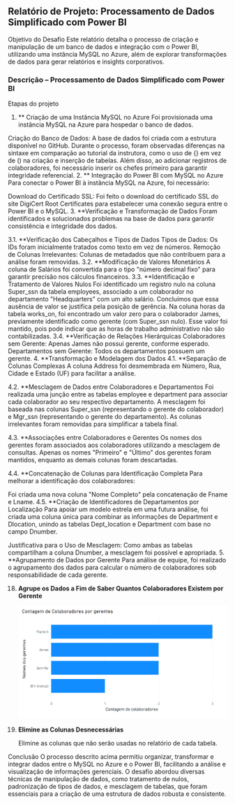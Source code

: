 
## Relatório de Projeto: Processamento de Dados Simplificado com Power BI
Objetivo do Desafio
Este relatório detalha o processo de criação e manipulação de um banco de dados e integração com o Power BI, utilizando uma instância MySQL no Azure, além de explorar transformações de dados para gerar relatórios e insights corporativos. 


### Descrição – Processamento de Dados Simplificado com Power BI

Etapas do projeto
1. ** Criação de uma Instância MySQL no Azure
Foi provisionada uma instância MySQL na Azure para hospedar o banco de dados.

Criação do Banco de Dados: A base de dados foi criada com a estrutura disponível no GitHub. Durante o processo, foram observadas diferenças na sintaxe em comparação ao tutorial da instrutora, como o uso de {} em vez de () na criação e inserção de tabelas. Além disso, ao adicionar registros de colaboradores, foi necessário inserir os chefes primeiro para garantir integridade referencial.
2. ** Integração do Power BI com MySQL no Azure
Para conectar o Power BI à instância MySQL na Azure, foi necessário:

Download do Certificado SSL: Foi feito o download do certificado SSL do site DigiCert Root Certificates para estabelecer uma conexão segura entre o Power BI e o MySQL.
3. **Verificação e Transformação de Dados
Foram identificados e solucionados problemas na base de dados para garantir consistência e integridade dos dados.

3.1. **Verificação dos Cabeçalhos e Tipos de Dados
Tipos de Dados: Os IDs foram inicialmente tratados como texto em vez de números.
Remoção de Colunas Irrelevantes: Colunas de metadados que não contribuem para a análise foram removidas.
3.2. **Modificação de Valores Monetários
A coluna de Salários foi convertida para o tipo "número decimal fixo" para garantir precisão nos cálculos financeiros.
3.3. **Identificação e Tratamento de Valores Nulos
Foi identificado um registro nulo na coluna Super_ssn da tabela employees, associado a um colaborador no departamento "Headquarters" com um alto salário. Concluímos que essa ausência de valor se justifica pela posição de gerência.
Na coluna horas da tabela works_on, foi encontrado um valor zero para o colaborador James, previamente identificado como gerente (com Super_ssn nulo). Esse valor foi mantido, pois pode indicar que as horas de trabalho administrativo não são contabilizadas.
3.4. **Verificação de Relações Hierárquicas
Colaboradores sem Gerente: Apenas James não possui gerente, conforme esperado.
Departamentos sem Gerente: Todos os departamentos possuem um gerente.
4. **Transformação e Modelagem dos Dados
4.1. **Separação de Colunas Complexas
A coluna Address foi desmembrada em Número, Rua, Cidade e Estado (UF) para facilitar a análise.

4.2. **Mesclagem de Dados entre Colaboradores e Departamentos
Foi realizada uma junção entre as tabelas employee e department para associar cada colaborador ao seu respectivo departamento. A mesclagem foi baseada nas colunas Super_ssn (representando o gerente do colaborador) e Mgr_ssn (representando o gerente do departamento). As colunas irrelevantes foram removidas para simplificar a tabela final.

4.3. **Associações entre Colaboradores e Gerentes
Os nomes dos gerentes foram associados aos colaboradores utilizando a mesclagem de consultas. Apenas os nomes "Primeiro" e "Último" dos gerentes foram mantidos, enquanto as demais colunas foram descartadas.

4.4. **Concatenação de Colunas para Identificação Completa
Para melhorar a identificação dos colaboradores:

Foi criada uma nova coluna "Nome Completo" pela concatenação de Fname e Lname.
4.5. **Criação de Identificadores de Departamentos por Localização
Para apoiar um modelo estrela em uma futura análise, foi criada uma coluna única para combinar as informações de Department e Dlocation, unindo as tabelas Dept_location e Department com base no campo Dnumber.

Justificativa para o Uso de Mesclagem: Como ambas as tabelas compartilham a coluna Dnumber, a mesclagem foi possível e apropriada.
5. **Agrupamento de Dados por Gerente
Para análise de equipe, foi realizado o agrupamento dos dados para calcular o número de colaboradores sob responsabilidade de cada gerente.


18. **Agrupe os Dados a Fim de Saber Quantos Colaboradores Existem por Gerente**

    ![Figura: Contagem de Colaboradores por Gerentes](https://github.com/Anajulia-gon/DashBoardCorporativo/blob/main/figura-contagem-de-colaboradores-por-gerentes.png)

19. **Elimine as Colunas Desnecessárias**

    Elimine as colunas que não serão usadas no relatório de cada tabela.

Conclusão
O processo descrito acima permitiu organizar, transformar e integrar dados entre o MySQL no Azure e o Power BI, facilitando a análise e visualização de informações gerenciais. O desafio abordou diversas técnicas de manipulação de dados, como tratamento de nulos, padronização de tipos de dados, e mesclagem de tabelas, que foram essenciais para a criação de uma estrutura de dados robusta e consistente.
